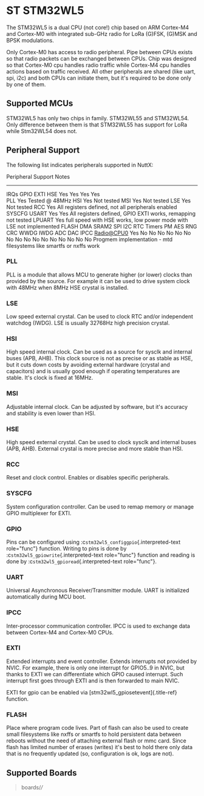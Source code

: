 ST STM32WL5
===========

The STM32WL5 is a dual CPU (not core!) chip based on ARM Cortex-M4 and
Cortex-M0 with integrated sub-GHz radio for LoRa (G)FSK, (G)MSK and BPSK
modulations.

Only Cortex-M0 has access to radio peripheral. Pipe between CPUs exists
so that radio packets can be exchanged between CPUs. Chip was designed
so that Cortex-M0 cpu handles radio traffic while Cortex-M4 cpu handles
actions based on traffic received. All other peripherals are shared
(like uart, spi, i2c) and both CPUs can initiate them, but it\'s
required to be done only by one of them.

Supported MCUs
--------------

STM32WL5 has only two chips in family. STM32WL55 and STM32WL54. Only
difference between them is that STM32WL55 has support for LoRa while
Stm32WL54 does not.

Peripheral Support
------------------

The following list indicates peripherals supported in NuttX:

  Peripheral                                                                              Support                                               Notes
  --------------------------------------------------------------------------------------- ----------------------------------------------------- ---------------------------------------------------------------------
  IRQs GPIO EXTI HSE                                                                      Yes Yes Yes Yes                                       
  PLL                                                                                     Yes                                                   Tested @ 48MHz
  HSI                                                                                     Yes                                                   Not tested
  MSI                                                                                     Yes                                                   Not tested
  LSE                                                                                     Yes                                                   Not tested
  RCC                                                                                     Yes                                                   All registers defined, not all peripherals enabled
  SYSCFG USART                                                                            Yes Yes                                               All registers defined, GPIO EXTI works, remapping not tested
  LPUART                                                                                  Yes                                                   full speed with HSE works, low power mode with LSE not implemented
  FLASH DMA SRAM2 SPI I2C RTC Timers PM AES RNG CRC WWDG IWDG ADC DAC IPCC <Radio@CPU0>   Yes No No No No No No No No No No No No No No No No   Progmem implementation - mtd filesystems like smartfs or nxffs work

### PLL

PLL is a module that allows MCU to generate higher (or lower) clocks
than provided by the source. For example it can be used to drive system
clock with 48MHz when 8MHz HSE crystal is installed.

### LSE

Low speed external crystal. Can be used to clock RTC and/or independent
watchdog (IWDG). LSE is usually 32768Hz high precision crystal.

### HSI

High speed internal clock. Can be used as a source for sysclk and
internal buses (APB, AHB). This clock source is not as precise or as
stable as HSE, but it cuts down costs by avoiding external hardware
(crystal and capacitors) and is usually good enough if operating
temperatures are stable. It\'s clock is fixed at 16MHz.

### MSI

Adjustable internal clock. Can be adjusted by software, but it\'s
accuracy and stability is even lower than HSI.

### HSE

High speed external crystal. Can be used to clock sysclk and internal
buses (APB, AHB). External crystal is more precise and more stable than
HSI.

### RCC

Reset and clock control. Enables or disables specific peripherals.

### SYSCFG

System configuration controller. Can be used to remap memory or manage
GPIO multiplexer for EXTI.

### GPIO

Pins can be configured using :c`stm32wl5_configgpio`{.interpreted-text
role="func"} function. Writing to pins is done by
:c`stm32wl5_gpiowrite`{.interpreted-text role="func"} function and
reading is done by :c`stm32wl5_gpioread`{.interpreted-text role="func"}.

### UART

Universal Asynchronous Receiver/Transmitter module. UART is initialized
automatically during MCU boot.

### IPCC

Inter-processor communication controller. IPCC is used to exchange data
between Cortex-M4 and Cortex-M0 CPUs.

### EXTI

Extended interrupts and event controller. Extends interrupts not
provided by NVIC. For example, there is only one interrupt for GPIO5..9
in NVIC, but thanks to EXTI we can differentiate which GPIO caused
interrupt. Such interrupt first goes through EXTI and is then forwarded
to main NVIC.

EXTI for gpio can be enabled via [stm32wl5\_gpiosetevent]{.title-ref}
function.

### FLASH

Place where program code lives. Part of flash can also be used to create
small filesystems like nxffs or smartfs to hold persistent data between
reboots without the need of attaching external flash or mmc card. Since
flash has limited number of erases (writes) it\'s best to hold there
only data that is no frequently updated (so, configuration is ok, logs
are not).

Supported Boards
----------------

> boards/*/*
